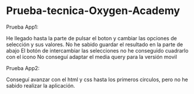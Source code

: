 # Prueba-tecnica-Oxygen-Academy
Prueba App1:

He llegado hasta la parte de pulsar el boton y cambiar las opciones de selección y sus valores.
No he sabido guardar el resultado en la parte de abajo
El botón de intercambiar las selecciones no he conseguido cuadrarlo con el icono
No conseguí adaptar el media query para la versión movil

Prueba App2:

Conseguí avanzar con el html y css hasta los primeros circulos, pero no he sabido realizar la aplicación.
